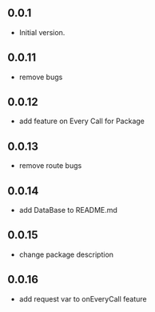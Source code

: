 ## 0.0.1

- Initial version.

## 0.0.11

- remove bugs

## 0.0.12

- add feature on Every Call for Package

## 0.0.13

- remove route bugs

## 0.0.14

- add DataBase to README.md

## 0.0.15

- change package description

## 0.0.16

- add request var to onEveryCall feature